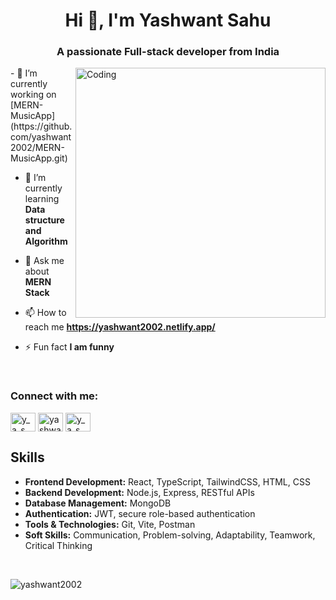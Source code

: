 <h1 align="center">Hi 👋, I'm Yashwant Sahu</h1>
<h3 align="center">A passionate Full-stack developer from India</h3>
<img align="right" alt="Coding" width="400" src="https://camo.githubusercontent.com/2366b34bb903c09617990fb5fff4622f3e941349e846ddb7e73df872a9d21233/68747470733a2f2f63646e2e6472696262626c652e636f6d2f75736572732f3733303730332f73637265656e73686f74732f363538313234332f6176656e746f2e676966">
- 🔭 I’m currently working on [MERN-MusicApp](https://github.com/yashwant2002/MERN-MusicApp.git)

- 🌱 I’m currently learning **Data structure and Algorithm**

- 💬 Ask me about **MERN Stack**

- 📫 How to reach me **https://yashwant2002.netlify.app/**

- ⚡ Fun fact **I am funny**
</br>
<h3 align="left">Connect with me:</h3>
<p align="left">
<a href="https://twitter.com/y_a_s_h_4885" target="blank"><img align="center" src="https://raw.githubusercontent.com/rahuldkjain/github-profile-readme-generator/master/src/images/icons/Social/twitter.svg" alt="y_a_s_h_4885" height="30" width="40" /></a>
<a href="https://linkedin.com/in/yashwant2002" target="blank"><img align="center" src="https://raw.githubusercontent.com/rahuldkjain/github-profile-readme-generator/master/src/images/icons/Social/linked-in-alt.svg" alt="yashwant2002" height="30" width="40" /></a>
<a href="https://instagram.com/y_a_s_h___05" target="blank"><img align="center" src="https://raw.githubusercontent.com/rahuldkjain/github-profile-readme-generator/master/src/images/icons/Social/instagram.svg" alt="y_a_s_h___05" height="30" width="40" /></a>
</p>

## Skills

- **Frontend Development:** React, TypeScript, TailwindCSS, HTML, CSS
- **Backend Development:** Node.js, Express, RESTful APIs
- **Database Management:** MongoDB
- **Authentication:** JWT, secure role-based authentication
- **Tools & Technologies:** Git, Vite, Postman
- **Soft Skills:** Communication, Problem-solving, Adaptability, Teamwork, Critical Thinking

</br>
<p><img align="center" src="https://github-readme-streak-stats.herokuapp.com/?user=yashwant2002&" alt="yashwant2002" /></p>
